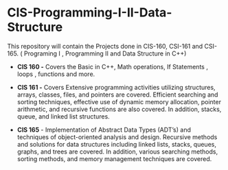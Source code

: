 # CIS-Programming-I-II-Data-Structure
This repository will contain the Projects done in CIS-160, CSI-161 and CSI-165. ( Programing I , Programming II and Data Structure in C++) 

- **CIS 160 -** Covers the Basic in C++, Math operations, If Statements , loops , functions and more.
   
- **CIS 161 -** Covers Extensive programming activities utilizing structures, arrays, classes, files, and pointers are covered. Efficient searching and sorting techniques, effective use of dynamic memory allocation, pointer arithmetic, and recursive functions are also covered. In addition, stacks, queue, and linked list structures. 


- **CIS 165** - Implementation of Abstract Data Types (ADT’s) and techniques of object-oriented analysis and design. Recursive methods and solutions for data structures including linked lists, stacks, queues, graphs, and trees are covered. In addition, various searching methods, sorting methods, and memory management techniques are covered.
